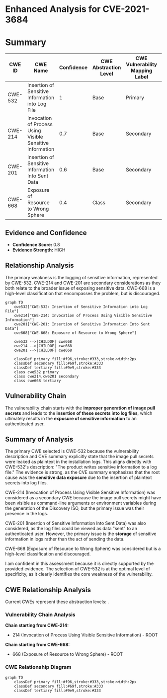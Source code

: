 # Enhanced Analysis for CVE-2021-3684

# Summary
| CWE ID | CWE Name | Confidence | CWE Abstraction Level | CWE Vulnerability Mapping Label | CWE-Vulnerability Mapping Notes |
|---|---|---|---|---|---|
| CWE-532 | Insertion of Sensitive Information into Log File | 1 | Base | Primary | Allowed |
| CWE-214 | Invocation of Process Using Visible Sensitive Information | 0.7 | Base | Secondary | Allowed |
| CWE-201 | Insertion of Sensitive Information Into Sent Data | 0.6 | Base | Secondary | Allowed |
| CWE-668 | Exposure of Resource to Wrong Sphere | 0.4 | Class | Secondary | Discouraged |

## Evidence and Confidence

*   **Confidence Score:** 0.8
*   **Evidence Strength:** HIGH

## Relationship Analysis
The primary weakness is the logging of sensitive information, represented by CWE-532. CWE-214 and CWE-201 are secondary considerations as they both relate to the broader issue of exposing sensitive data. CWE-668 is a high-level classification that encompasses the problem, but is discouraged.

```mermaid
graph TD
    cwe532["CWE-532: Insertion of Sensitive Information into Log File"]
    cwe214["CWE-214: Invocation of Process Using Visible Sensitive Information"]
    cwe201["CWE-201: Insertion of Sensitive Information Into Sent Data"]
    cwe668["CWE-668: Exposure of Resource to Wrong Sphere"]

    cwe532 -->|CHILDOF| cwe668
    cwe214 -->|CHILDOF| cwe668
    cwe201 -->|CHILDOF| cwe668

    classDef primary fill:#f96,stroke:#333,stroke-width:2px
    classDef secondary fill:#69f,stroke:#333
    classDef tertiary fill:#9e9,stroke:#333
    class cwe532 primary
    class cwe214,cwe201 secondary
    class cwe668 tertiary
```

## Vulnerability Chain
The vulnerability chain starts with the **improper generation of image pull secrets** and leads to the **insertion of these secrets into log files**, which ultimately results in the **exposure of sensitive information** to an authenticated user.

## Summary of Analysis
The primary CWE selected is CWE-532 because the vulnerability description and CVE summary explicitly state that the image pull secrets were leaked as plaintext in the installation logs. This aligns directly with CWE-532's description: "The product writes sensitive information to a log file." The evidence is strong, as the CVE summary emphasizes that the root cause was the **sensitive data exposure** due to the insertion of plaintext secrets into log files.

CWE-214 (Invocation of Process Using Visible Sensitive Information) was considered as a secondary CWE because the image pull secrets might have been visible as command-line arguments or environment variables during the generation of the Discovery ISO, but the primary issue was their presence in the logs.

CWE-201 (Insertion of Sensitive Information Into Sent Data) was also considered, as the log files could be viewed as data "sent" to an authenticated user. However, the primary issue is the **storage** of sensitive information in logs rather than the act of sending the data.

CWE-668 (Exposure of Resource to Wrong Sphere) was considered but is a high-level classification and discouraged.

I am confident in this assessment because it is directly supported by the provided evidence. The selection of CWE-532 is at the optimal level of specificity, as it clearly identifies the core weakness of the vulnerability.


## CWE Relationship Analysis

Current CWEs represent these abstraction levels: .


### Vulnerability Chain Analysis

**Chain starting from CWE-214:**
- 214 (Invocation of Process Using Visible Sensitive Information) - ROOT


**Chain starting from CWE-668:**
- 668 (Exposure of Resource to Wrong Sphere) - ROOT



### CWE Relationship Diagram

```mermaid
graph TD
    classDef primary fill:#f96,stroke:#333,stroke-width:2px
    classDef secondary fill:#69f,stroke:#333
    classDef tertiary fill:#9e9,stroke:#333
```